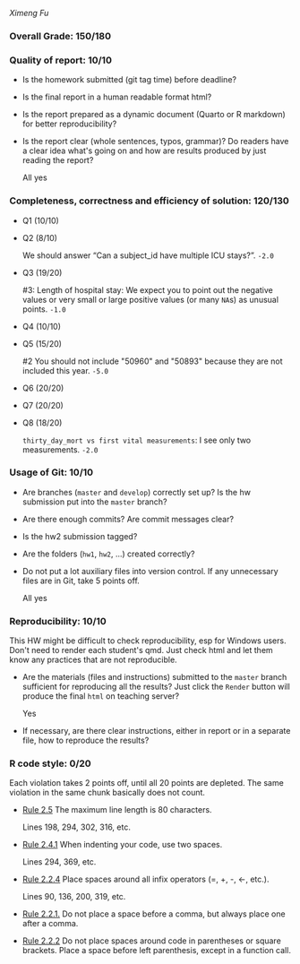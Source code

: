*Ximeng Fu*

### Overall Grade: 150/180

### Quality of report: 10/10

- Is the homework submitted (git tag time) before deadline? 

- Is the final report in a human readable format html? 

- Is the report prepared as a dynamic document (Quarto or R markdown) for better reproducibility?

- Is the report clear (whole sentences, typos, grammar)? Do readers have a clear idea what's going on and how are results produced by just reading the report? 

    All yes

### Completeness, correctness and efficiency of solution: 120/130

- Q1 (10/10)

- Q2 (8/10)

    We should answer “Can a subject_id have multiple ICU stays?”. `-2.0`

- Q3 (19/20)

    #3: Length of hospital stay: We expect you to point out the negative values or very small or large positive values (or many `NA`s) as unusual points. `-1.0`  

- Q4 (10/10)

- Q5 (15/20)

    #2 You should not include "50960" and "50893" because they are not included this year. `-5.0`

- Q6 (20/20)
    
- Q7 (20/20)

- Q8 (18/20)

    `thirty_day_mort vs first vital measurements`: I see only two measurements. `-2.0`

	    
### Usage of Git: 10/10

- Are branches (`master` and `develop`) correctly set up? Is the hw submission put into the `master` branch?

- Are there enough commits? Are commit messages clear? 
          
- Is the hw2 submission tagged? 

- Are the folders (`hw1`, `hw2`, ...) created correctly? 
  
- Do not put a lot auxiliary files into version control. If any unnecessary files are in Git, take 5 points off.

    All yes

### Reproducibility: 10/10

This HW might be difficult to check reproducibility, esp for Windows users. Don't need to render each student's qmd. Just check html and let them know any practices that are not reproducible. 

- Are the materials (files and instructions) submitted to the `master` branch sufficient for reproducing all the results? Just click the `Render` button will produce the final `html` on teaching server? 

    Yes

- If necessary, are there clear instructions, either in report or in a separate file, how to reproduce the results?

### R code style: 0/20

Each violation takes 2 points off, until all 20 points are depleted. The same violation in the same chunk basically does not count.

- [Rule 2.5](https://style.tidyverse.org/syntax.html#long-lines) The maximum line length is 80 characters.  

    Lines 198, 294, 302, 316, etc.

- [Rule 2.4.1](https://style.tidyverse.org/syntax.html#indenting) When indenting your code, use two spaces.  

    Lines 294, 369, etc.

- [Rule 2.2.4](https://style.tidyverse.org/syntax.html#infix-operators) Place spaces around all infix operators (=, +, -, &lt;-, etc.). 

    Lines 90, 136, 200, 319, etc.

- [Rule 2.2.1.](https://style.tidyverse.org/syntax.html#commas) Do not place a space before a comma, but always place one after a comma.  

- [Rule 2.2.2](https://style.tidyverse.org/syntax.html#parentheses) Do not place spaces around code in parentheses or square brackets. Place a space before left parenthesis, except in a function call.
